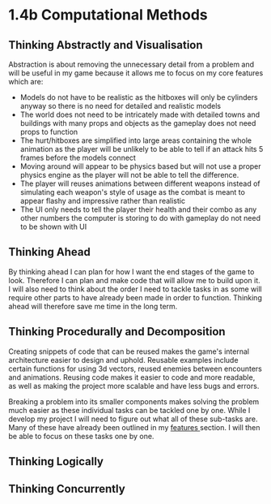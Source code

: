 # 1.4b Computational Methods

## Thinking Abstractly and Visualisation

Abstraction is about removing the unnecessary detail from a problem and will be useful in my game because it allows me to focus on my core features which are:

* Models do not have to be realistic as the hitboxes will only be cylinders anyway so there is no need for detailed and realistic models
* The world does not need to be intricately made with detailed towns and buildings with many props and objects as the gameplay does not need props to function
* The hurt/hitboxes are simplified into large areas containing the whole animation as the player will be unlikely to be able to tell if an attack hits 5 frames before the models connect
* Moving around will appear to be physics based but will not use a proper physics engine as the player will not be able to tell the difference.
* The player will reuses animations between different weapons instead of simulating each weapon's style of usage as the combat is meant to appear flashy and impressive rather than realistic
* The UI only needs to tell the player their health and their combo as any other numbers the computer is storing to do with gameplay do not need to be shown with UI

## Thinking Ahead

By thinking ahead I can plan for how I want the end stages of the game to look. Therefore I can plan and make code that will allow me to build upon it. I will also need to think about the order I need to tackle tasks in as some will require other parts to have already been made in order to function. Thinking ahead will therefore save me time in the long term.

## Thinking Procedurally and Decomposition

Creating snippets of code that can be reused makes the game's internal architecture easier to design and uphold. Reusable examples include certain functions for using 3d vectors, reused enemies between encounters and animations. Reusing code makes it easier to code and more readable, as well as making the project more scalable and have less bugs and errors.

Breaking a problem into its smaller components makes solving the problem much easier as these individual tasks can be tackled one by one. While I develop my project I will need to figure out what all of these sub-tasks are. Many of these have already been outlined in my [features ](1.4a-features-of-the-proposed-solution.md)section. I will then be able to focus on these tasks one by one.

## Thinking Logically



## Thinking Concurrently

